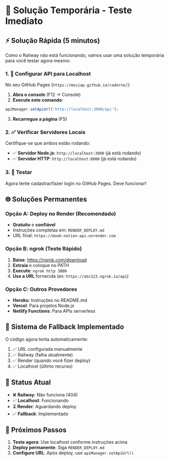 # 🚀 Solução Temporária - Teste Imediato

## ⚡ Solução Rápida (5 minutos)

Como o Railway não está funcionando, vamos usar uma solução temporária para você testar agora mesmo:

### 1. 🔧 Configurar API para Localhost

No seu GitHub Pages (`https://mociap.github.io/caderno/`):

1. **Abra o console** (F12 → Console)
2. **Execute este comando**:
```javascript
apiManager.setApiUrl('http://localhost:3000/api');
```
3. **Recarregue a página** (F5)

### 2. ✅ Verificar Servidores Locais

Certifique-se que ambos estão rodando:
- ✅ **Servidor Node.js**: `http://localhost:3000` (já está rodando)
- ✅ **Servidor HTTP**: `http://localhost:8000` (já está rodando)

### 3. 🧪 Testar

Agora tente cadastrar/fazer login no GitHub Pages. Deve funcionar!

## 🌐 Soluções Permanentes

### Opção A: Deploy no Render (Recomendado)
- **Gratuito** e **confiável**
- Instruções completas em: `RENDER_DEPLOY.md`
- URL final: `https://book-notion-api.onrender.com`

### Opção B: ngrok (Teste Rápido)
1. **Baixe**: https://ngrok.com/download
2. **Extraia** e coloque no PATH
3. **Execute**: `ngrok http 3000`
4. **Use a URL** fornecida (ex: `https://abc123.ngrok.io/api`)

### Opção C: Outros Provedores
- **Heroku**: Instruções no README.md
- **Vercel**: Para projetos Node.js
- **Netlify Functions**: Para APIs serverless

## 🔄 Sistema de Fallback Implementado

O código agora tenta automaticamente:
1. ✅ URL configurada manualmente
2. ✅ Railway (falha atualmente)
3. ✅ Render (quando você fizer deploy)
4. ✅ Localhost (último recurso)

## 📝 Status Atual

- ❌ **Railway**: Não funciona (404)
- ✅ **Localhost**: Funcionando
- ⏳ **Render**: Aguardando deploy
- ✅ **Fallback**: Implementado

## 🎯 Próximos Passos

1. **Teste agora**: Use localhost conforme instruções acima
2. **Deploy permanente**: Siga `RENDER_DEPLOY.md`
3. **Configure URL**: Após deploy, use `apiManager.setApiUrl()`